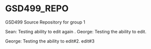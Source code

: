 # GSD499_REPO
GSD499 Source Repository for group 1

Sean: Testing ability to edit again
.
George: Testing the ability to edit.

George: Testing the ability to edit#2.
edit#3